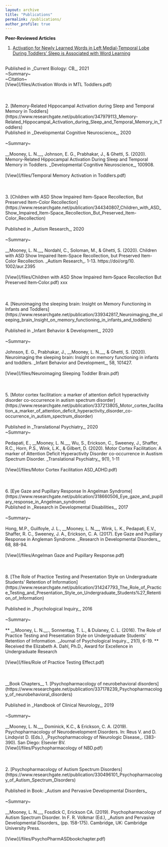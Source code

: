 ```yaml
---
layout: archive
title: "Publications"
permalink: /publications/
author_profile: true
---
```

__Peer-Reviewed Articles__
1. [Activation for Newly Learned Words in Left Medial-Temporal Lobe During Toddlers’ Sleep is Associated with Word Learning](https://www.researchgate.net/publication/355498630_Activation_for_newly_learned_words_in_left_medial-temporal_lobe_during_toddlers'_sleep_is_associated_with_memory_for_words) 
<br/>
Published in _Current Biology: CB_, 2021
<br/>
~Summary~
<br/>
~Citation~
<br/>
[View](/files/Activation Words in MTL Toddlers.pdf)
<br/>
<br/>
<br/>
<br/>
2. [Memory-Related Hippocampal Activation during Sleep and Temporal Memory in Toddlers](https://www.researchgate.net/publication/347979113_Memory-Related_Hippocampal_Activation_during_Sleep_and_Temporal_Memory_in_Toddlers)
<br/>
Published in _Developmental Cognitive Neuroscience_, 2020
<br/>
<br/>
~Summary~
<br/>
<br/>
__Mooney, L. N.__, Johnson, E. G., Prabhakar, J., & Ghetti, S. (2020). Memory-Related Hippocampal Activation During Sleep and Temporal Memory in Toddlers. _Developmental Cognitive Neuroscience_, 100908.
<br/>
<br/>
[View](/files/Temporal Memory Activation in Toddlers.pdf)
<br/>
<br/>
<br/>
<br/>
3. [Children with ASD Show Impaired Item-Space Recollection, But Preserved Item-Color Recollection](https://www.researchgate.net/publication/344340807_Children_with_ASD_Show_Impaired_Item-Space_Recollection_But_Preserved_Item-Color_Recollection)
<br/>
<br/>
Published in _Autism Research_, 2020
<br/>
<br/>
~Summary~
<br/>
<br/>
__Mooney, L. N.__, Nordahl, C., Soloman, M., & Ghetti, S. (2020). Children with ASD Show Impaired Item-Space Recollection, but Preserved Item-Color Recollection. _Autism Research_. 1-13. https://doi/org/10. 1002/aur.2395
<br/>
<br/>
[View](/files/Children with ASD Show Impaired Item‐Space Recollection  But Preserved Item‐Color.pdf) xxx
<br/>
<br/>
<br/>
<br/>
4. [Neuroimaging the sleeping brain: Insight on Memory Functioning in Infants and Toddlers](https://www.researchgate.net/publication/339342817_Neuroimaging_the_sleeping_brain_Insight_on_memory_functioning_in_infants_and_toddlers)
<br/>
<br/>
Published in _Infant Behavior & Development_, 2020
<br/>
<br/>
~Summary~
<br/>
<br/>
Johnson, E. G., Prabhakar, J., __Mooney, L. N.__, & Ghetti, S. (2020). Neuroimaging the sleeping brain: Insight on memory functioning in infants and toddlers. _Infant Behavior and Development_, 58, 101427.
<br/>
<br/>
[View](/files/Neuroimaging Sleeping Toddler Brain.pdf)
<br/>
<br/>
<br/>
<br/>
5. [Motor cortex facilitation: a marker of attention deficit hyperactivity disorder co-occurrence in autism spectrum disorder](https://www.researchgate.net/publication/337213805_Motor_cortex_facilitation_a_marker_of_attention_deficit_hyperactivity_disorder_co-occurrence_in_autism_spectrum_disorder)
<br/>
<br/>
Published in _Translational Psychiatry_, 2020
<br/>
~Summary~
<br/>
<br/>
Pedapati, E., __Mooney, L. N.__, Wu, S., Erickson, C., Sweeney, J., Shaffer, R.C., Horn, P.S., Wink, L.K., & Gilbert, D. (2020). Motor Cortex Facilitation: A marker of Attention Deficit Hyperactivity Disorder co-occurrence in Austism Spectrum Disorder. _Translational Psychiatry_, 9(1), 1-11
<br/>
<br/>
[View](/files/Motor Cortex Facilitation ASD_ADHD.pdf)
<br/>
<br/>
<br/>
<br/>
6. [Eye Gaze and Pupillary Response In Angelman Syndrome](https://www.researchgate.net/publication/318660506_Eye_gaze_and_pupillary_response_in_Angelman_syndrome)
<br/>
Published in _Research in Developmental Disabilities_, 2017
<br/>
<br/>
~Summary~
<br/>
<br/>
Hong, M.P., Guilfoyle, J. L., __Mooney, L. N.__, Wink, L. K., Pedapati, E.V., Shaffer, R. C., Sweeney, J. A., Erickson, C. A. (2017). Eye Gaze and Pupillary Response in Angleman Syndrome. _Research in Developmental Disorders_, 68, 88-94.
<br/>
<br/>
[View](/files/Angelman Gaze and Pupillary Response.pdf)
<br/>
<br/>
<br/>
<br/>
8. [The Role of Practice Testing and Presentation Style on Undergraduate Students' Retention of Information](https://www.researchgate.net/publication/314247793_The_Role_of_Practice_Testing_and_Presentation_Style_on_Undergraduate_Students%27_Retention_of_Information)
<br/>
<br/>
Published in _Psychological Inquiry_, 2016
<br/>
<br/>
~Summary~
<br/>
<br/>
** __Mooney, L. N.__., Sonnentag, T. L., & Dulaney, C. L. (2016). The Role of Practice Testing and Presentation Style on Undergraduate Students' Retention of Information. _Journal of Psychological Inquiry._ 21(1), 6-19.
  ** Received the Elizabeth A. Dahl, Ph.D., Award for Excellence in Undergraduate Research
<br/>
<br/>
[View](/files/Role of Practice Testing Effect.pdf)
<br/>
<br/>
<br/>
<br/>
__Book Chapters__
1. [Psychopharmacology of neurobehavioral disorders](https://www.researchgate.net/publication/337178239_Psychopharmacology_of_neurobehavioral_disorders)
<br/>
<br/>
Published in _Handbook of Clinical Neurology_, 2019
<br/>
<br/>
~Summary~
<br/>
<br/>
__Mooney, L. N.__, Dominick, K.C., & Erickson, C. A. (2019). Psychopharmacology of Neurodevelopment Disorders. In: Reus V. and D. Lindqvist D. (Eds.), _Psychopharmacology of Neurologic Disease_. (383-390). San Diego: Elsevier BV.
<br/>
[View](/files/Psychopharmacology of NBD.pdf)
<br/>
<br/>
<br/>
<br/>
2. [Psychopharmacology of Autism Spectrum Disorders](https://www.researchgate.net/publication/330496101_Psychopharmacology_of_Autism_Spectrum_Disorders)
<br/>
<br/>
Published in Book: _Autism and Pervasive Developmental Disorders_
<br/>
<br/>
~Summary~
<br/>
<br/>
__Mooney, L. N.__, Fosdick C, Erickson CA. (2019). Psychopharmacology of Autism Spectrum Disorder. In F. R. Volkmar (Ed.), _Autism and Pervasive Developmental Disorders_ (pp. 158-175). Cambridge, UK: Cambridge University Press. 
<br/>
<br/>
[View](/files/PsychoPharmASDbookchapter.pdf)
